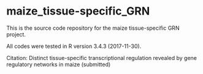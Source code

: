 # maize_tissue-specific_GRN
This is the source code repository for the maize tissue-specific GRN project.

All codes were tested in R version 3.4.3 (2017-11-30).


Citation: Distinct tissue-specific transcriptional regulation revealed by gene regulatory networks in maize (submitted)

